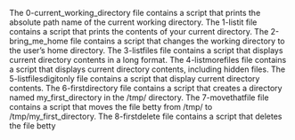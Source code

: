 The 0-current_working_directory file contains a script that prints the absolute path name of the current working directory.
The 1-listit file contains a script that prints the contents of your current directory.
The 2-bring_me_home file contains a script that changes the working directory to the user’s home directory.
The 3-listfiles file contains a script that displays current directory contents in a long format.
The 4-listmorefiles file contains a script that displays current directory contents, including hidden files.
The 5-listfilesdigitonly file contains a script that display current directory contents.
The 6-firstdirectory file contains a script that creates a directory named my_first_directory in the /tmp/ directory.
The 7-movethatfile file contains a script that moves the file betty from /tmp/ to /tmp/my_first_directory.
The 8-firstdelete file contains a script that deletes the file betty
